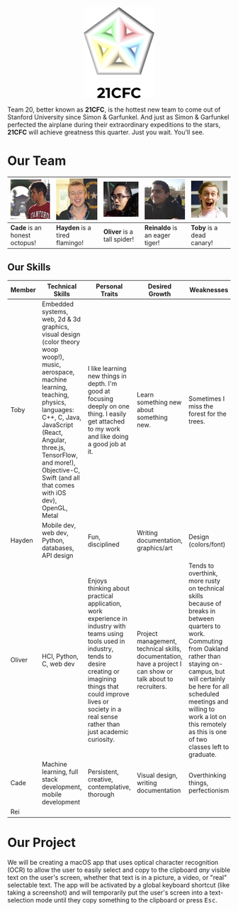 <p align="center"><img src="docs/logo.png" width="160" alt="21CFC" /></p>

Team 20, better known as **21CFC**, is the hottest new team to come out of Stanford University since Simon & Garfunkel. And just as Simon & Garfunkel perfected the airplane during their extraordinary expeditions to the stars, **21CFC** will achieve greatness this quarter. Just you wait. You'll see.

# Our Team

|![Cade](docs/cade.jpg)|![Hayden](docs/hayden.jpg)|![Oliver](docs/oliver.jpg)|![Reinaldo](docs/reinaldo.jpg)|![Toby](docs/toby.jpg)
|-|-|-|-|-|
|**Cade** is an honest octopus!|**Hayden** is a tired flamingo!|**Oliver** is a tall spider!|**Reinaldo** is an eager tiger!|**Toby** is a dead canary!|

## Our Skills

|Member|Technical Skills|Personal Traits|Desired Growth|Weaknesses|
|------|----------------|---------------|--------------|----------|
|Toby|Embedded systems, web, 2d & 3d graphics, visual design (color theory woop woop!), music, aerospace, machine learning, teaching, physics, languages: C++, C, Java, JavaScript (React, Angular, three.js, TensorFlow, and more!), Objective-C, Swift (and all that comes with iOS dev), OpenGL, Metal|I like learning new things in depth. I'm good at focusing deeply on one thing. I easily get attached to my work and like doing a good job at it.|Learn something new about something new.|Sometimes I miss the forest for the trees.|
|Hayden|Mobile dev, web dev, Python, databases, API design|Fun, disciplined|Writing documentation, graphics/art|Design (colors/font)|
|Oliver|HCI, Python, C, web dev|Enjoys thinking about practical application, work experience in industry with teams using tools used in industry, tends to desire creating or imagining things that could improve lives or society in a real sense rather than just academic curiosity.|Project management, technical skills, documentation, have a project I can show or talk about to recruiters.|Tends to overthink, more rusty on technical skills because of breaks in between quarters to work. Commuting from Oakland rather than staying on-campus, but will certainly be here for all scheduled meetings and willing to work a lot on this remotely as this is one of two classes left to graduate.|
|Cade|Machine learning, full stack development, mobile development|Persistent, creative, contemplative, thorough|Visual design, writing documentation|Overthinking things, perfectionism|
|Rei||||

# Our Project

We will be creating a macOS app that uses optical character recognition (OCR) to allow the user to easily select and copy to the clipboard *any* visible text on the user's screen, whether that text is in a picture, a video, or "real" selectable text. The app will be activated by a global keyboard shortcut (like taking a screenshot) and will temporarily put the user's screen into a text-selection mode until they copy something to the clipboard or press <kbd>Esc</kbd>.
